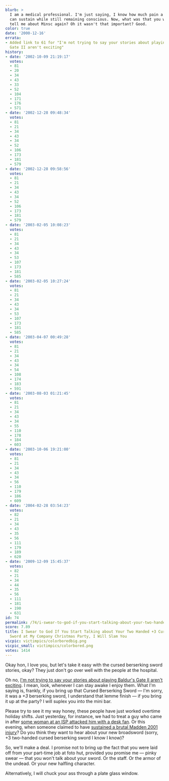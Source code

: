 ```yaml
---
blurb: >
  I am a medical professional. I'm just saying, I know how much pain a human body
  can sustain while still remaining conscious. Now, what was that you were going to
  tell me about Minsc again? Oh it wasn't that important? Good.
color: true
date: '2000-12-16'
errata:
- Added link to 61 for "I'm not trying to say your stories about playing Baldur's
  Gate II aren't exciting"
history:
- date: '2002-10-09 21:19:17'
  votes:
  - 81
  - 20
  - 34
  - 43
  - 33
  - 52
  - 104
  - 171
  - 176
  - 571
- date: '2002-12-28 09:48:34'
  votes:
  - 81
  - 21
  - 34
  - 43
  - 34
  - 52
  - 106
  - 173
  - 181
  - 579
- date: '2002-12-28 09:58:56'
  votes:
  - 81
  - 21
  - 34
  - 43
  - 34
  - 52
  - 106
  - 173
  - 181
  - 579
- date: '2003-02-05 10:08:23'
  votes:
  - 81
  - 21
  - 34
  - 43
  - 34
  - 53
  - 107
  - 173
  - 181
  - 585
- date: '2003-02-05 10:27:24'
  votes:
  - 81
  - 21
  - 34
  - 43
  - 34
  - 53
  - 107
  - 173
  - 181
  - 585
- date: '2003-04-07 00:49:28'
  votes:
  - 81
  - 21
  - 34
  - 43
  - 34
  - 54
  - 108
  - 174
  - 183
  - 591
- date: '2003-08-03 01:21:45'
  votes:
  - 81
  - 21
  - 34
  - 43
  - 34
  - 55
  - 110
  - 178
  - 184
  - 603
- date: '2003-10-06 19:21:00'
  votes:
  - 81
  - 21
  - 34
  - 43
  - 34
  - 56
  - 110
  - 179
  - 186
  - 609
- date: '2004-02-28 03:54:23'
  votes:
  - 82
  - 21
  - 34
  - 43
  - 35
  - 56
  - 111
  - 179
  - 189
  - 620
- date: '2009-12-09 15:45:37'
  votes:
  - 82
  - 21
  - 34
  - 44
  - 35
  - 56
  - 111
  - 181
  - 190
  - 631
id: 74
permalink: /74/i-swear-to-god-if-you-start-talking-about-your-two-handed-3-cursed-berserking-sword-at-my-company-christmas-party-i-will-slam-you/
score: 7.89
title: I Swear to God If You Start Talking about Your Two Handed +3 Cursed Berserking
  Sword at My Company Christmas Party, I Will Slam You
vicpic: victimpics/colorboredbig.png
vicpic_small: victimpics/colorbored.png
votes: 1414
---
```


Okay hon, I love you, but let's take it easy with the cursed berserking
sword stories, okay? They just don't go over well with the people at the
hospital.

Oh no, [I'm not trying to say your stories about playing Baldur's Gate
II aren't exciting](@/victim/61.md). I mean, look, whenever I can
stay awake I enjoy them. What I'm saying is, frankly, if you bring up
that Cursed Berserking Sword — I'm sorry, it was a *+3* berserking
sword, I understand that lemme finish — if you bring it up at the
party? I will suplex you into the mini bar.

Please try to see it my way honey, these people have just worked
overtime holiday shifts. Just yesterday, for instance, we had to treat a
guy who came in after [some woman at an ISP attacked him with a desk
fan](@/victim/46.md). Or this evening, when someone claimed to have
[sustained a brutal Madden 2001 injury](@/victim/68.md)? Do you think
they want to hear about your new broadsword (sorry, +3 two-handed cursed
berserking sword I know I know)?

So, we'll make a deal. I promise not to bring up the fact that you were
laid off from your part-time job at foto hut, provided you promise me —
pinky swear — that you won't talk about your sword. Or the staff. Or
the armor of the undead. Or your new halfling character.

Alternatively, I will chuck your ass through a plate glass window.